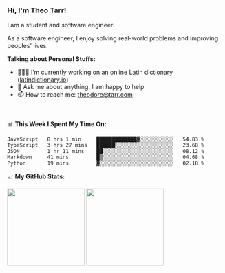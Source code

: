 ### Hi, I'm Theo Tarr!

I am a student and software engineer. 

As a software engineer, I enjoy solving real-world problems and improving peoples' lives.

**Talking about Personal Stuffs:**

- 👨🏻‍💻 I’m currently working on an online Latin dictionary ([latindictionary.io](https://www.latindictionary.io))
- 💬 Ask me about anything, I am happy to help
- 📫 How to reach me: theodore@tarr.com

</br>

📊 **This Week I Spent My Time On:**
<!--START_SECTION:waka-->
```text
JavaScript   8 hrs 1 min     █████████████▓░░░░░░░░░░░   54.83 % 
TypeScript   3 hrs 27 mins   ██████░░░░░░░░░░░░░░░░░░░   23.68 % 
JSON         1 hr 11 mins    ██░░░░░░░░░░░░░░░░░░░░░░░   08.12 % 
Markdown     41 mins         █▒░░░░░░░░░░░░░░░░░░░░░░░   04.68 % 
Python       19 mins         ▓░░░░░░░░░░░░░░░░░░░░░░░░   02.18 % 
```
<!--END_SECTION:waka-->


📈 **My GitHub Stats:**

<p>
  <img height="180em" src="https://github-readme-stats.vercel.app/api?username=theotarr&show_icons=true&hide_border=true&&count_private=true&include_all_commits=true&theme=radical" />
  <img height="180em" src="https://github-readme-stats.vercel.app/api/top-langs/?username=theotarr&exclude_repo=KNN-Image-Classification&show_icons=true&hide_border=true&layout=compact&langs_count=8&theme=radical"/>
</p>
